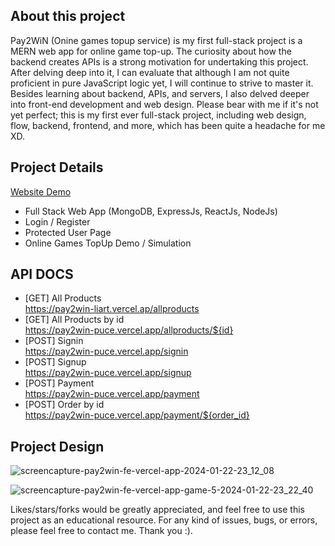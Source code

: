 ## About this project
Pay2WiN (Onine games topup service) is my first full-stack project is a MERN web app for online game top-up. The curiosity about how the backend creates APIs is a strong motivation for undertaking this project. After delving deep into it, I can evaluate that although I am not quite proficient in pure JavaScript logic yet, I will continue to strive to master it. Besides learning about backend, APIs, and servers, I also delved deeper into front-end development and web design. Please bear with me if it's not yet perfect; this is my first ever full-stack project, including web design, flow, backend, frontend, and more, which has been quite a headache for me XD.

## Project Details
<a href="https://pay2win-fe.vercel.app/">Website Demo</a>
- Full Stack Web App (MongoDB, ExpressJs, ReactJs, NodeJs)
- Login / Register
- Protected User Page
- Online Games TopUp Demo / Simulation

## API DOCS
- [GET] All Products <br>
https://pay2win-liart.vercel.ap/allproducts
- [GET] All Products by id <br>
https://pay2win-puce.vercel.app/allproducts/${id}
- [POST] Signin <br>
https://pay2win-puce.vercel.app/signin
- [POST] Signup <br>
https://pay2win-puce.vercel.app/signup
- [POST] Payment <br>
https://pay2win-puce.vercel.app/payment
- [POST] Order by id <br>
https://pay2win-puce.vercel.app/payment/${order_id}

## Project Design


![screencapture-pay2win-fe-vercel-app-2024-01-22-23_12_08](https://github.com/yohanesrioirsan/pay2win/assets/82473445/ebd4bdda-61d9-4fa7-be9c-53e8d0fc8161)

![screencapture-pay2win-fe-vercel-app-game-5-2024-01-22-23_22_40](https://github.com/yohanesrioirsan/pay2win/assets/82473445/e77c09cb-f0bb-4b0f-998a-a9ebccaa5dbc)


Likes/stars/forks would be greatly appreciated, and feel free to use this project as an educational resource.
For any kind of issues, bugs, or errors, please feel free to contact me. Thank you :).
